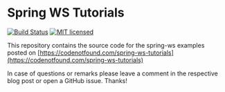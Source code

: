 # Spring WS Tutorials

[![Build Status](https://travis-ci.org/code-not-found/spring-ws.svg?branch=master)](https://travis-ci.org/code-not-found/spring-ws)
[![MIT licensed](https://img.shields.io/badge/license-MIT-blue.svg)](./LICENSE)

This repository contains the source code for the spring-ws examples posted on [https://codenotfound.com/spring-ws-tutorials](https://codenotfound.com/spring-ws-tutorials)

In case of questions or remarks please leave a comment in the respective blog post or open a GitHub issue. Thanks!

